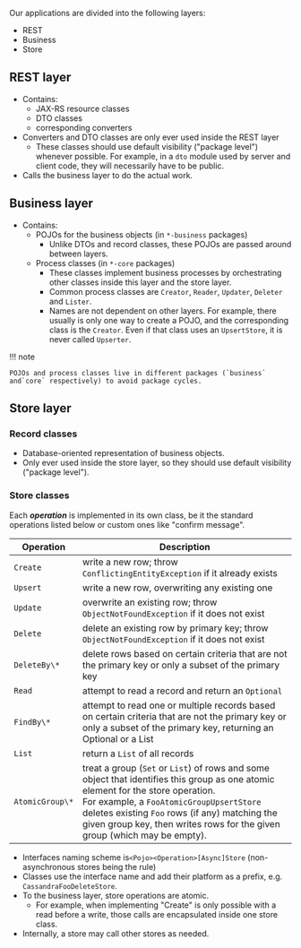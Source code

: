 Our applications are divided into the following layers:

* REST
* Business
* Store

## REST layer

* Contains:
    * JAX-RS resource classes
    * DTO classes
    * corresponding converters
* Converters and DTO classes are only ever used inside the REST layer
    * These classes should use default visibility ("package level") whenever possible. For example, in a `dto` module
      used by server and client code, they will necessarily have to be public.
* Calls the business layer to do the actual work.

## Business layer

* Contains:
    * POJOs for the business objects (in `*-business` packages)
        * Unlike DTOs and record classes, these POJOs are passed around between layers.
    * Process classes (in `*-core` packages)
        * These classes implement business processes by orchestrating other classes inside this layer and the store
          layer.
        * Common process classes are `Creator`, `Reader`, `Updater`, `Deleter` and `Lister`.
        * Names are not dependent on other layers. For example, there usually is only one way to create a POJO, and the
          corresponding class is the `Creator`. Even if that class uses an `UpsertStore`, it is never called `Upserter`.

!!! note

    POJOs and process classes live in different packages (`business` and`core` respectively) to avoid package cycles.

## Store layer

### Record classes

* Database-oriented representation of business objects.
* Only ever used inside the store layer, so they should use default visibility ("package level").

### Store classes

Each **_operation_** is implemented in its own class, be it the standard operations listed below or custom ones like "confirm message".

| Operation         | Description                                                                                                                                                                                                                                                                                                   |
|-------------------|---------------------------------------------------------------------------------------------------------------------------------------------------------------------------------------------------------------------------------------------------------------------------------------------------------------|
| `Create`        | write a new row; throw `ConflictingEntityException` if it already exists                                                                                                                                                                                                                                      |
| `Upsert`        | write a new row, overwriting any existing one                                                                                                                                                                                                                                                                 |
| `Update`        | overwrite an existing row; throw `ObjectNotFoundException` if it does not exist                                                                                                                                                                                                                               |
| `Delete`        | delete an existing row by primary key; throw `ObjectNotFoundException` if it does not exist                                                                                                                                                                                                                   |
| `DeleteBy\*`    | delete rows based on certain criteria that are not the primary key or only a subset of the primary key                                                                                                                                                                                                        |
| `Read`          | attempt to read a record and return an `Optional`                                                                                                                                                                                                                                                             |
| `FindBy\*`      | attempt to read one or multiple records based on certain criteria that are not the primary key or only a subset of the primary key, returning an Optional or a List                                                                                                                                           |
| `List`          | return a `List` of all records                                                                                                                                                                                                                                                                                |
| `AtomicGroup\*` | treat a group (`Set` or `List`) of rows and some object that identifies this group as one atomic element for the store operation.<br>For example, a `FooAtomicGroupUpsertStore` deletes existing `Foo` rows (if any) matching the given group key, then writes rows for the given group (which may be empty). |

* Interfaces naming scheme is`<Pojo><Operation>[Async]Store` (non-asynchronous stores being the rule)
* Classes use the interface name and add their platform as a prefix, e.g. `CassandraFooDeleteStore`.
* To the business layer, store operations are atomic.
    * For example, when implementing "Create" is only possible with a read before a write, those calls are
      encapsulated inside one store class.
* Internally, a store may call other stores as needed.
